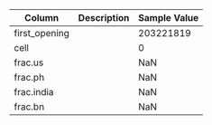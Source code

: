 | Column | Description | Sample Value |
|-----|-------|--------|
| first_opening |  | 203221819 |
| cell |  | 0 |
| frac.us |  | NaN |
| frac.ph |  | NaN |
| frac.india |  | NaN |
| frac.bn |  | NaN |
